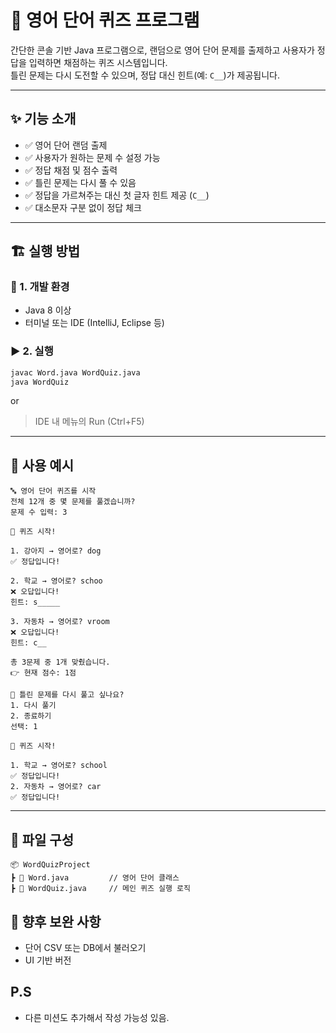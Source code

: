 # 🧠 영어 단어 퀴즈 프로그램

간단한 콘솔 기반 Java 프로그램으로, 랜덤으로 영어 단어 문제를 출제하고 사용자가 정답을 입력하면 채점하는 퀴즈 시스템입니다.  
틀린 문제는 다시 도전할 수 있으며, 정답 대신 힌트(예: `C__`)가 제공됩니다.

---

## ✨ 기능 소개

- ✅ 영어 단어 랜덤 출제
- ✅ 사용자가 원하는 문제 수 설정 가능
- ✅ 정답 채점 및 점수 출력
- ✅ 틀린 문제는 다시 풀 수 있음
- ✅ 정답을 가르쳐주는 대신 첫 글자 힌트 제공 (`C__`)
- ✅ 대소문자 구분 없이 정답 체크

---

## 🏗️ 실행 방법

### 🔧 1. 개발 환경
- Java 8 이상
- 터미널 또는 IDE (IntelliJ, Eclipse 등)

### ▶️ 2. 실행

```bash
javac Word.java WordQuiz.java
java WordQuiz
```
or
> IDE 내 메뉴의 Run (Ctrl+F5)
---

## 📝 사용 예시

```
🔤 영어 단어 퀴즈를 시작
전체 12개 중 몇 문제를 풀겠습니까?
문제 수 입력: 3

📝 퀴즈 시작!

1. 강아지 → 영어로? dog
✅ 정답입니다!

2. 학교 → 영어로? schoo
❌ 오답입니다!
힌트: s_____

3. 자동차 → 영어로? vroom
❌ 오답입니다!
힌트: c__

총 3문제 중 1개 맞췄습니다.
👉 현재 점수: 1점

🔁 틀린 문제를 다시 풀고 싶나요?
1. 다시 풀기
2. 종료하기
선택: 1

📝 퀴즈 시작!

1. 학교 → 영어로? school
✅ 정답입니다!
2. 자동차 → 영어로? car
✅ 정답입니다!
```

---

## 📁 파일 구성

```
📦 WordQuizProject
┣ 📜 Word.java         // 영어 단어 클래스
┣ 📜 WordQuiz.java     // 메인 퀴즈 실행 로직
```

## 📌 향후 보완 사항

- 단어 CSV 또는 DB에서 불러오기
- UI 기반 버전

## P.S 
 - 다른 미션도 추가해서 작성 가능성 있음.
